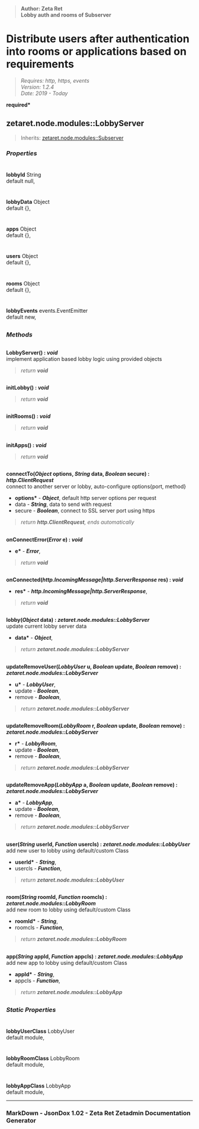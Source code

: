 > __Author: Zeta Ret__  
> __Lobby auth and rooms of Subserver__  
# Distribute users after authentication into rooms or applications based on requirements  
> *Requires: http, https, events*  
> *Version: 1.2.4*  
> *Date: 2019 - Today*  

__required*__

## zetaret.node.modules::LobbyServer  
> Inherits: [zetaret.node.modules::Subserver](Subserver.md)  

### *Properties*  

#  
__lobbyId__ String  
default null,   

#  
__lobbyData__ Object  
default {},   

#  
__apps__ Object  
default {},   

#  
__users__ Object  
default {},   

#  
__rooms__ Object  
default {},   

#  
__lobbyEvents__ events.EventEmitter  
default new,   


##  
### *Methods*  

##  
__LobbyServer() : *void*__  
implement application based lobby logic using provided objects  
> *return __void__*  

##  
__initLobby() : *void*__  
  
> *return __void__*  

##  
__initRooms() : *void*__  
  
> *return __void__*  

##  
__initApps() : *void*__  
  
> *return __void__*  

##  
__connectTo(*Object* options, *String* data, *Boolean* secure) : *http.ClientRequest*__  
connect to another server or lobby, auto-configure options{port, method}  
- __options*__ - __*Object*__, default http server options per request  
- data - __*String*__, data to send with request  
- secure - __*Boolean*__, connect to SSL server port using https  
> *return __http.ClientRequest__, ends automatically*  

##  
__onConnectError(*Error* e) : *void*__  
  
- __e*__ - __*Error*__,   
> *return __void__*  

##  
__onConnected(*http.IncomingMessage|http.ServerResponse* res) : *void*__  
  
- __res*__ - __*http.IncomingMessage|http.ServerResponse*__,   
> *return __void__*  

##  
__lobby(*Object* data) : *zetaret.node.modules::LobbyServer*__  
update current lobby server data  
- __data*__ - __*Object*__,   
> *return __zetaret.node.modules::LobbyServer__*  

##  
__updateRemoveUser(*LobbyUser* u, *Boolean* update, *Boolean* remove) : *zetaret.node.modules::LobbyServer*__  
  
- __u*__ - __*LobbyUser*__,   
- update - __*Boolean*__,   
- remove - __*Boolean*__,   
> *return __zetaret.node.modules::LobbyServer__*  

##  
__updateRemoveRoom(*LobbyRoom* r, *Boolean* update, *Boolean* remove) : *zetaret.node.modules::LobbyServer*__  
  
- __r*__ - __*LobbyRoom*__,   
- update - __*Boolean*__,   
- remove - __*Boolean*__,   
> *return __zetaret.node.modules::LobbyServer__*  

##  
__updateRemoveApp(*LobbyApp* a, *Boolean* update, *Boolean* remove) : *zetaret.node.modules::LobbyServer*__  
  
- __a*__ - __*LobbyApp*__,   
- update - __*Boolean*__,   
- remove - __*Boolean*__,   
> *return __zetaret.node.modules::LobbyServer__*  

##  
__user(*String* userId, *Function* usercls) : *zetaret.node.modules::LobbyUser*__  
add new user to lobby using default/custom Class  
- __userId*__ - __*String*__,   
- usercls - __*Function*__,   
> *return __zetaret.node.modules::LobbyUser__*  

##  
__room(*String* roomId, *Function* roomcls) : *zetaret.node.modules::LobbyRoom*__  
add new room to lobby using default/custom Class  
- __roomId*__ - __*String*__,   
- roomcls - __*Function*__,   
> *return __zetaret.node.modules::LobbyRoom__*  

##  
__app(*String* appId, *Function* appcls) : *zetaret.node.modules::LobbyApp*__  
add new app to lobby using default/custom Class  
- __appId*__ - __*String*__,   
- appcls - __*Function*__,   
> *return __zetaret.node.modules::LobbyApp__*  

##  
### *Static Properties*  

#  
__lobbyUserClass__ LobbyUser  
default module,   

#  
__lobbyRoomClass__ LobbyRoom  
default module,   

#  
__lobbyAppClass__ LobbyApp  
default module,   

---  
### MarkDown - JsonDox 1.02 - Zeta Ret Zetadmin Documentation Generator